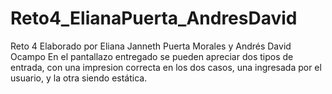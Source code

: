 # Reto4_ElianaPuerta_AndresDavid
Reto 4 Elaborado por Eliana Janneth Puerta Morales y Andrés David Ocampo
En el pantallazo entregado se pueden apreciar dos tipos de entrada, con una impresion correcta en los dos casos, una ingresada por el usuario, y la otra siendo estática.
